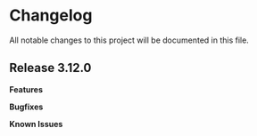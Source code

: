 # Changelog

All notable changes to this project will be documented in this file.

## Release 3.12.0

**Features**

**Bugfixes**

**Known Issues**
